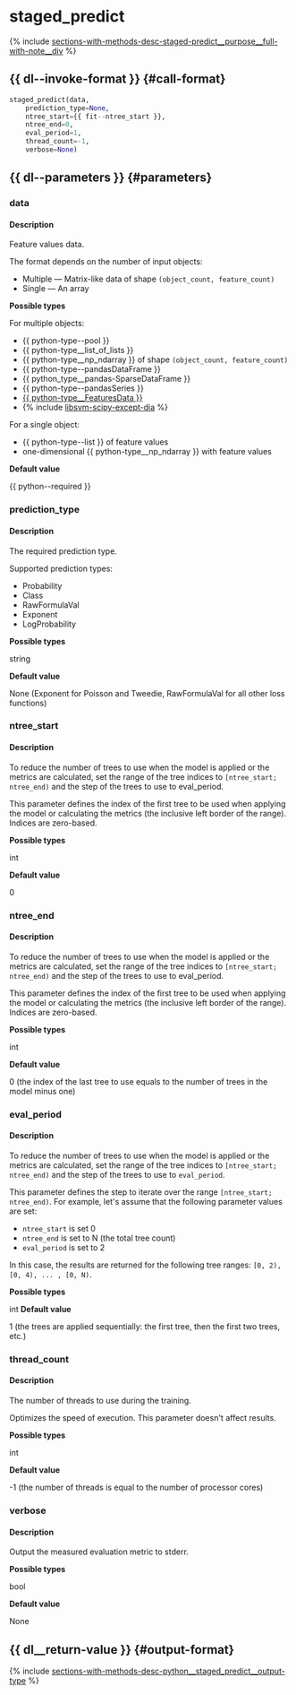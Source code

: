 # staged_predict

{% include [sections-with-methods-desc-staged-predict__purpose__full-with-note__div](../_includes/work_src/reusage/staged-predict__purpose__full-with-note__div.md) %}


## {{ dl--invoke-format }} {#call-format}

```python
staged_predict(data,
    prediction_type=None,
    ntree_start={{ fit--ntree_start }}, 
    ntree_end=0, 
    eval_period=1, 
    thread_count=-1,
    verbose=None)
```

## {{ dl--parameters }} {#parameters}

### data

#### Description

Feature values data.

The format depends on the number of input objects:

- Multiple — Matrix-like data of shape `(object_count, feature_count)`
- Single — An array

**Possible types** 

For multiple objects:

- {{ python-type--pool }}
- {{ python-type__list_of_lists }}
- {{ python-type__np_ndarray }} of shape `(object_count, feature_count)`
- {{ python-type--pandasDataFrame }}
- {{ python_type__pandas-SparseDataFrame }}
- {{ python-type--pandasSeries }}
- [{{ python-type__FeaturesData }}](../concepts/python-features-data__desc.md)
- {% include [libsvm-scipy-except-dia](../_includes/work_src/reusage-formats/scipy-except-dia.md) %}
    

For a single object:

- {{ python-type--list }} of feature values
- one-dimensional {{ python-type__np_ndarray }} with feature values

**Default value** 

{{ python--required }}

### prediction_type

#### Description

The required prediction type.

Supported prediction types:
- Probability
- Class
- RawFormulaVal
- Exponent
- LogProbability

**Possible types** 

string

**Default value** 

None (Exponent for Poisson and Tweedie, RawFormulaVal for all other loss functions)

### ntree_start

#### Description

To reduce the number of trees to use when the model is applied or the metrics are calculated, set the range of the tree indices to `[ntree_start; ntree_end)` and the step of the trees to use to eval_period.

This parameter defines the index of the first tree to be used when applying the model or calculating the metrics (the inclusive left border of the range). Indices are zero-based.

**Possible types** 

int

**Default value** 

0

### ntree_end

#### Description

To reduce the number of trees to use when the model is applied or the metrics are calculated, set the range of the tree indices to `[ntree_start; ntree_end)` and the step of the trees to use to eval_period.

This parameter defines the index of the first tree to be used when applying the model or calculating the metrics (the inclusive left border of the range). Indices are zero-based.

**Possible types** 

int

**Default value** 

0 (the index of the last tree to use equals to the number of trees in the model minus one)

### eval_period

#### Description

To reduce the number of trees to use when the model is applied or the metrics are calculated, set the range of the tree indices to `[ntree_start; ntree_end)` and the step of the trees to use to `eval_period`.

This parameter defines the step to iterate over the range `[ntree_start; ntree_end)`. For example, let's assume that the following parameter values are set:

- `ntree_start` is set 0
- `ntree_end` is set to N (the total tree count)
- `eval_period` is set to 2

In this case, the results are returned for the following tree ranges: `[0, 2), [0, 4), ... , [0, N)`.

**Possible types** 

int
**Default value** 

1 (the trees are applied sequentially: the first tree, then the first two trees, etc.)


### thread_count

#### Description

The number of threads to use during the training.

Optimizes the speed of execution. This parameter doesn't affect results.

**Possible types** 

int

**Default value** 

-1 (the number of threads is equal to the number of processor cores)

### verbose

#### Description

Output the measured evaluation metric to stderr.

**Possible types** 

bool

**Default value** 

None


## {{ dl__return-value }} {#output-format}

{% include [sections-with-methods-desc-python__staged_predict__output-type](../_includes/work_src/reusage/python__staged_predict__output-type.md) %}


